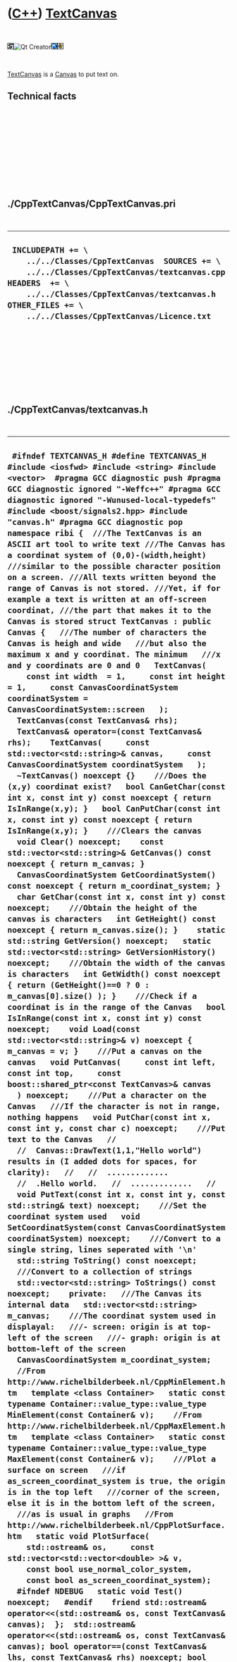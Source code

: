 



 

 

 

 

 

([C++](Cpp.md)) [TextCanvas](CppTextCanvas.md)
================================================

 

![STL](PicStl.png)![Qt
Creator](PicQtCreator.png)![Lubuntu](PicLubuntu.png)![Windows](PicWindows.png)

 

[TextCanvas](CppTextCanvas.md) is a [Canvas](CppCanvas.md) to put text
on.

Technical facts
---------------

 

 

 

 

 

 

./CppTextCanvas/CppTextCanvas.pri
---------------------------------

 

  --------------------------------------------------------------------------------------------------------------------------------------------------------------------------------------------------------------------------------------------
  ` INCLUDEPATH += \     ../../Classes/CppTextCanvas  SOURCES += \     ../../Classes/CppTextCanvas/textcanvas.cpp  HEADERS  += \     ../../Classes/CppTextCanvas/textcanvas.h  OTHER_FILES += \     ../../Classes/CppTextCanvas/Licence.txt`
  --------------------------------------------------------------------------------------------------------------------------------------------------------------------------------------------------------------------------------------------

 

 

 

 

 

./CppTextCanvas/textcanvas.h
----------------------------

 

  ----------------------------------------------------------------------------------------------------------------------------------------------------------------------------------------------------------------------------------------------------------------------------------------------------------------------------------------------------------------------------------------------------------------------------------------------------------------------------------------------------------------------------------------------------------------------------------------------------------------------------------------------------------------------------------------------------------------------------------------------------------------------------------------------------------------------------------------------------------------------------------------------------------------------------------------------------------------------------------------------------------------------------------------------------------------------------------------------------------------------------------------------------------------------------------------------------------------------------------------------------------------------------------------------------------------------------------------------------------------------------------------------------------------------------------------------------------------------------------------------------------------------------------------------------------------------------------------------------------------------------------------------------------------------------------------------------------------------------------------------------------------------------------------------------------------------------------------------------------------------------------------------------------------------------------------------------------------------------------------------------------------------------------------------------------------------------------------------------------------------------------------------------------------------------------------------------------------------------------------------------------------------------------------------------------------------------------------------------------------------------------------------------------------------------------------------------------------------------------------------------------------------------------------------------------------------------------------------------------------------------------------------------------------------------------------------------------------------------------------------------------------------------------------------------------------------------------------------------------------------------------------------------------------------------------------------------------------------------------------------------------------------------------------------------------------------------------------------------------------------------------------------------------------------------------------------------------------------------------------------------------------------------------------------------------------------------------------------------------------------------------------------------------------------------------------------------------------------------------------------------------------------------------------------------------------------------------------------------------------------------------------------------------------------------------------------------------------------------------------------------------------------------------------------------------------------------------------------------------------------------------------------------------------------------------------------------------------------------------------------------------------------------------------------------------------------------------------------------------------------------------------------------------------------------------------------------------------------------------------------------------------------------------------------------------------------------------------------------------------------------------------------------------------------------------------------------------------------------------------------------------------------------------------------------------------------------------------------------------------------------------------------------------------------------------------------------------------------------------------------------------------------------------------------------------------------------------------
  ` #ifndef TEXTCANVAS_H #define TEXTCANVAS_H  #include <iosfwd> #include <string> #include <vector>  #pragma GCC diagnostic push #pragma GCC diagnostic ignored "-Weffc++" #pragma GCC diagnostic ignored "-Wunused-local-typedefs" #include <boost/signals2.hpp> #include "canvas.h" #pragma GCC diagnostic pop  namespace ribi {  ///The TextCanvas is an ASCII art tool to write text ///The Canvas has a coordinat system of (0,0)-(width,height) ///similar to the possible character position on a screen. ///All texts written beyond the range of Canvas is not stored. ///Yet, if for example a text is written at an off-screen coordinat, ///the part that makes it to the Canvas is stored struct TextCanvas : public Canvas {   ///The number of characters the Canvas is heigh and wide   ///but also the maximum x and y coordinat. The minimum   ///x and y coordinats are 0 and 0   TextCanvas(     const int width  = 1,     const int height = 1,     const CanvasCoordinatSystem coordinatSystem = CanvasCoordinatSystem::screen   );   TextCanvas(const TextCanvas& rhs);   TextCanvas& operator=(const TextCanvas& rhs);    TextCanvas(     const std::vector<std::string>& canvas,     const CanvasCoordinatSystem coordinatSystem   );    ~TextCanvas() noexcept {}    ///Does the (x,y) coordinat exist?   bool CanGetChar(const int x, const int y) const noexcept { return IsInRange(x,y); }   bool CanPutChar(const int x, const int y) const noexcept { return IsInRange(x,y); }    ///Clears the canvas   void Clear() noexcept;    const std::vector<std::string>& GetCanvas() const noexcept { return m_canvas; }    CanvasCoordinatSystem GetCoordinatSystem() const noexcept { return m_coordinat_system; }    char GetChar(const int x, const int y) const noexcept;    ///Obtain the height of the canvas is characters   int GetHeight() const noexcept { return m_canvas.size(); }    static std::string GetVersion() noexcept;   static std::vector<std::string> GetVersionHistory() noexcept;    ///Obtain the width of the canvas is characters   int GetWidth() const noexcept { return (GetHeight()==0 ? 0 : m_canvas[0].size() ); }    ///Check if a coordinat is in the range of the Canvas   bool IsInRange(const int x, const int y) const noexcept;    void Load(const std::vector<std::string>& v) noexcept { m_canvas = v; }    ///Put a canvas on the canvas   void PutCanvas(     const int left, const int top,     const boost::shared_ptr<const TextCanvas>& canvas   ) noexcept;    ///Put a character on the Canvas   ///If the character is not in range, nothing happens   void PutChar(const int x, const int y, const char c) noexcept;    ///Put text to the Canvas   //   //  Canvas::DrawText(1,1,"Hello world") results in (I added dots for spaces, for clarity):   //   //  .............   //  .Hello world.   //  .............   //   void PutText(const int x, const int y, const std::string& text) noexcept;    ///Set the coordinat system used   void SetCoordinatSystem(const CanvasCoordinatSystem coordinatSystem) noexcept;    ///Convert to a single string, lines seperated with '\n'   std::string ToString() const noexcept;    ///Convert to a collection of strings   std::vector<std::string> ToStrings() const noexcept;    private:   ///The Canvas its internal data   std::vector<std::string> m_canvas;    ///The coordinat system used in displayal:   ///- screen: origin is at top-left of the screen   ///- graph: origin is at bottom-left of the screen   CanvasCoordinatSystem m_coordinat_system;    //From http://www.richelbilderbeek.nl/CppMinElement.htm   template <class Container>   static const typename Container::value_type::value_type MinElement(const Container& v);    //From http://www.richelbilderbeek.nl/CppMaxElement.htm   template <class Container>   static const typename Container::value_type::value_type MaxElement(const Container& v);    ///Plot a surface on screen   ///if as_screen_coordinat_system is true, the origin is in the top left   ///corner of the screen, else it is in the bottom left of the screen,   ///as is usual in graphs   //From http://www.richelbilderbeek.nl/CppPlotSurface.htm   static void PlotSurface(     std::ostream& os,     const std::vector<std::vector<double> >& v,     const bool use_normal_color_system,     const bool as_screen_coordinat_system);    #ifndef NDEBUG   static void Test() noexcept;   #endif    friend std::ostream& operator<<(std::ostream& os, const TextCanvas& canvas);  };  std::ostream& operator<<(std::ostream& os, const TextCanvas& canvas); bool operator==(const TextCanvas& lhs, const TextCanvas& rhs) noexcept; bool operator!=(const TextCanvas& lhs, const TextCanvas& rhs) noexcept;  } //~namespace ribi  #endif`
  ----------------------------------------------------------------------------------------------------------------------------------------------------------------------------------------------------------------------------------------------------------------------------------------------------------------------------------------------------------------------------------------------------------------------------------------------------------------------------------------------------------------------------------------------------------------------------------------------------------------------------------------------------------------------------------------------------------------------------------------------------------------------------------------------------------------------------------------------------------------------------------------------------------------------------------------------------------------------------------------------------------------------------------------------------------------------------------------------------------------------------------------------------------------------------------------------------------------------------------------------------------------------------------------------------------------------------------------------------------------------------------------------------------------------------------------------------------------------------------------------------------------------------------------------------------------------------------------------------------------------------------------------------------------------------------------------------------------------------------------------------------------------------------------------------------------------------------------------------------------------------------------------------------------------------------------------------------------------------------------------------------------------------------------------------------------------------------------------------------------------------------------------------------------------------------------------------------------------------------------------------------------------------------------------------------------------------------------------------------------------------------------------------------------------------------------------------------------------------------------------------------------------------------------------------------------------------------------------------------------------------------------------------------------------------------------------------------------------------------------------------------------------------------------------------------------------------------------------------------------------------------------------------------------------------------------------------------------------------------------------------------------------------------------------------------------------------------------------------------------------------------------------------------------------------------------------------------------------------------------------------------------------------------------------------------------------------------------------------------------------------------------------------------------------------------------------------------------------------------------------------------------------------------------------------------------------------------------------------------------------------------------------------------------------------------------------------------------------------------------------------------------------------------------------------------------------------------------------------------------------------------------------------------------------------------------------------------------------------------------------------------------------------------------------------------------------------------------------------------------------------------------------------------------------------------------------------------------------------------------------------------------------------------------------------------------------------------------------------------------------------------------------------------------------------------------------------------------------------------------------------------------------------------------------------------------------------------------------------------------------------------------------------------------------------------------------------------------------------------------------------------------------------------------------------------------------------------------

 

 

 

 

 

./CppTextCanvas/textcanvas.cpp
------------------------------

 

  --------------------------------------------------------------------------------------------------------------------------------------------------------------------------------------------------------------------------------------------------------------------------------------------------------------------------------------------------------------------------------------------------------------------------------------------------------------------------------------------------------------------------------------------------------------------------------------------------------------------------------------------------------------------------------------------------------------------------------------------------------------------------------------------------------------------------------------------------------------------------------------------------------------------------------------------------------------------------------------------------------------------------------------------------------------------------------------------------------------------------------------------------------------------------------------------------------------------------------------------------------------------------------------------------------------------------------------------------------------------------------------------------------------------------------------------------------------------------------------------------------------------------------------------------------------------------------------------------------------------------------------------------------------------------------------------------------------------------------------------------------------------------------------------------------------------------------------------------------------------------------------------------------------------------------------------------------------------------------------------------------------------------------------------------------------------------------------------------------------------------------------------------------------------------------------------------------------------------------------------------------------------------------------------------------------------------------------------------------------------------------------------------------------------------------------------------------------------------------------------------------------------------------------------------------------------------------------------------------------------------------------------------------------------------------------------------------------------------------------------------------------------------------------------------------------------------------------------------------------------------------------------------------------------------------------------------------------------------------------------------------------------------------------------------------------------------------------------------------------------------------------------------------------------------------------------------------------------------------------------------------------------------------------------------------------------------------------------------------------------------------------------------------------------------------------------------------------------------------------------------------------------------------------------------------------------------------------------------------------------------------------------------------------------------------------------------------------------------------------------------------------------------------------------------------------------------------------------------------------------------------------------------------------------------------------------------------------------------------------------------------------------------------------------------------------------------------------------------------------------------------------------------------------------------------------------------------------------------------------------------------------------------------------------------------------------------------------------------------------------------------------------------------------------------------------------------------------------------------------------------------------------------------------------------------------------------------------------------------------------------------------------------------------------------------------------------------------------------------------------------------------------------------------------------------------------------------------------------------------------------------------------------------------------------------------------------------------------------------------------------------------------------------------------------------------------------------------------------------------------------------------------------------------------------------------------------------------------------------------------------------------------------------------------------------------------------------------------------------------------------------------------------------------------------------------------------------------------------------------------------------------------------------------------------------------------------------------------------------------------------------------------------------------------------------------------------------------------------------------------------------------------------------------------------------------------------------------------------------------------------------------------------------------------------------------------------------------------------------------------------------------------------------------------------------------------------------------------------------------------------------------------------------------------------------------------------------------------------------------------------------------------------------------------------------------------------------------------------------------------------------------------------------------
  ` #pragma GCC diagnostic push #pragma GCC diagnostic ignored "-Weffc++" #pragma GCC diagnostic ignored "-Wunused-local-typedefs" #include "textcanvas.h"  #include <iostream> #include <cassert> #include <cmath> #include <algorithm> #include <functional> #include <iterator>  #include <boost/math/constants/constants.hpp>  #include "dotmatrixstring.h" #include "testtimer.h" #include "trace.h" #pragma GCC diagnostic pop  ribi::TextCanvas::TextCanvas(   const int width,   const int height,   const CanvasCoordinatSystem coordinatSystem)   : m_canvas(std::vector<std::string>(height,std::string(width,' '))),     m_coordinat_system(coordinatSystem) {   #ifndef NDEBUG   Test();   #endif   assert(width  > 0);   assert(height > 0); }  ribi::TextCanvas::TextCanvas(     const std::vector<std::string>& canvas,     const CanvasCoordinatSystem coordinatSystem ) : m_canvas(canvas),     m_coordinat_system(coordinatSystem) {   #ifndef NDEBUG   Test();   #endif }  ribi::TextCanvas::TextCanvas(const TextCanvas& rhs)   : m_canvas{rhs.m_canvas},     m_coordinat_system{rhs.m_coordinat_system} {  }  ribi::TextCanvas& ribi::TextCanvas::operator=(const TextCanvas& rhs) {   this->m_canvas = rhs.m_canvas;   this->m_coordinat_system = rhs.m_coordinat_system;   return *this; }  void ribi::TextCanvas::Clear() noexcept {   for (auto& row: m_canvas)   {     for (auto& cell:row)     {       cell = ' ';     }   }    #ifndef NDEBUG   for (const auto& row: m_canvas)   {     assert(std::count(row.begin(),row.end(),' ') == static_cast<int>(row.size()));   }   #endif   m_signal_changed(this); }  char ribi::TextCanvas::GetChar(const int x, const int y) const noexcept {   assert(IsInRange(x,y));   return m_canvas[y][x]; }  bool ribi::TextCanvas::IsInRange(const int x, const int y) const noexcept {   if (   x < 0       || y < 0       || y >= static_cast<int>(m_canvas.size())       || x >= static_cast<int>(m_canvas[y].size())      )     return false;   return true; }  std::string ribi::TextCanvas::GetVersion() noexcept {   return "1.0"; }  std::vector<std::string> ribi::TextCanvas::GetVersionHistory() noexcept {   return {     "2014-01-09: version 1.0: initial version"   }; }  void ribi::TextCanvas::PutCanvas(   const int left, const int top,   const boost::shared_ptr<const TextCanvas>& canvas ) noexcept {   const int height { canvas->GetHeight() };   const int width { canvas->GetWidth() };   for (int y=0; y!=height; ++y)   {     for (int x=0; x!=width; ++x)     {       PutChar(left + x, top + y,canvas->GetChar(x,y));     }   } }  void ribi::TextCanvas::PutChar(const int x, const int y, const char c) noexcept {   if(!IsInRange(x,y)) return;   if(m_canvas[y][x] != c)   {     m_canvas[y][x] = c;     m_signal_changed(this);   } }  void ribi::TextCanvas::PutText(const int x, const int y, const std::string& text) noexcept {   int i=0;   for (const auto& c: text)   {     const int x_here = x + i;     const int y_here = y;     if (IsInRange(x_here,y_here))     {       PutChar(x_here,y_here,c);     }     ++i;   } }  void ribi::TextCanvas::SetCoordinatSystem(const CanvasCoordinatSystem coordinatSystem) noexcept {   if (this->m_coordinat_system != coordinatSystem)   {     this->m_coordinat_system = coordinatSystem;     this->m_signal_changed(this);   } }  #ifndef NDEBUG void ribi::TextCanvas::Test() noexcept {   {     static bool is_tested{false};     if (is_tested) return;     is_tested = true;   }   const TestTimer test_timer(__func__,__FILE__,1.0);   //Drawing text   {     const int maxx = 90;     const int maxy = 18;     const boost::shared_ptr<TextCanvas> canvas(new TextCanvas(maxx,maxy));     std::stringstream s_before;     s_before << (*canvas);     const std::string str_before {s_before.str() };     assert(static_cast<int>(str_before.size()) - maxy == maxx * maxy); //-maxy, as newlines are added     assert(std::count(str_before.begin(),str_before.end(),' ') == maxx * maxy); //Only spaces      canvas->PutText(1,1,"Hello world");      std::stringstream s_after;     s_after << (*canvas);     const std::string str_after {s_after.str() };     assert(std::count(str_after.begin(),str_after.end(),' ') != maxx * maxy); //Line trly drawn   }   //Is a text that starts before the canvas partially accepted?   {     const int maxx = 3;     const int maxy = 4;     const boost::shared_ptr<TextCanvas> canvas(new TextCanvas(maxx,maxy));     std::stringstream s_before;     s_before << (*canvas);     const std::string str_before {s_before.str() };     assert(static_cast<int>(str_before.size()) - maxy == maxx * maxy); //-maxy, as newlines are added     assert(std::count(str_before.begin(),str_before.end(),' ') == maxx * maxy); //Only spaces      canvas->PutText(-5,1,"Hello world");      std::stringstream s_after;     s_after << (*canvas);     const std::string str_after {s_after.str() };     assert(std::count(str_after.begin(),str_after.end(),' ') != maxx * maxy); //Line truely drawn   }   //Copy constructor   {     const TextCanvas a(3,4);     const TextCanvas b(a);     assert(a==b);   }   //Assignment operator   {     const TextCanvas a(3,4);     TextCanvas b(4,5);     assert(a!=b);     b = a;     assert(a==b);   } } #endif  std::string ribi::TextCanvas::ToString() const noexcept {   const std::vector<std::string> v { ToStrings() };   std::string s;   for (const auto& t: v)   {     s += t;     s += '\n';   }   if (!s.empty())   {     //Remove the trailing '\n'     s.pop_back();   }   return s; }   std::vector<std::string> ribi::TextCanvas::ToStrings() const noexcept {   if (m_coordinat_system == CanvasCoordinatSystem::screen)   {     return m_canvas;   }   else   {     std::vector<std::string> v(m_canvas);     std::reverse(std::begin(v),std::end(v));     return v;   } }  std::ostream& ribi::operator<<(std::ostream& os, const TextCanvas& canvas) {   const auto v = canvas.ToStrings();   std::copy(v.begin(),v.end(),     std::ostream_iterator<std::string>(os,"\n")   );   return os; }  bool ribi::operator==(const TextCanvas& lhs, const TextCanvas& rhs) noexcept {   return lhs.ToString() == rhs.ToString(); }  bool ribi::operator!=(const TextCanvas& lhs, const TextCanvas& rhs) noexcept {   return !(lhs == rhs); }`
  --------------------------------------------------------------------------------------------------------------------------------------------------------------------------------------------------------------------------------------------------------------------------------------------------------------------------------------------------------------------------------------------------------------------------------------------------------------------------------------------------------------------------------------------------------------------------------------------------------------------------------------------------------------------------------------------------------------------------------------------------------------------------------------------------------------------------------------------------------------------------------------------------------------------------------------------------------------------------------------------------------------------------------------------------------------------------------------------------------------------------------------------------------------------------------------------------------------------------------------------------------------------------------------------------------------------------------------------------------------------------------------------------------------------------------------------------------------------------------------------------------------------------------------------------------------------------------------------------------------------------------------------------------------------------------------------------------------------------------------------------------------------------------------------------------------------------------------------------------------------------------------------------------------------------------------------------------------------------------------------------------------------------------------------------------------------------------------------------------------------------------------------------------------------------------------------------------------------------------------------------------------------------------------------------------------------------------------------------------------------------------------------------------------------------------------------------------------------------------------------------------------------------------------------------------------------------------------------------------------------------------------------------------------------------------------------------------------------------------------------------------------------------------------------------------------------------------------------------------------------------------------------------------------------------------------------------------------------------------------------------------------------------------------------------------------------------------------------------------------------------------------------------------------------------------------------------------------------------------------------------------------------------------------------------------------------------------------------------------------------------------------------------------------------------------------------------------------------------------------------------------------------------------------------------------------------------------------------------------------------------------------------------------------------------------------------------------------------------------------------------------------------------------------------------------------------------------------------------------------------------------------------------------------------------------------------------------------------------------------------------------------------------------------------------------------------------------------------------------------------------------------------------------------------------------------------------------------------------------------------------------------------------------------------------------------------------------------------------------------------------------------------------------------------------------------------------------------------------------------------------------------------------------------------------------------------------------------------------------------------------------------------------------------------------------------------------------------------------------------------------------------------------------------------------------------------------------------------------------------------------------------------------------------------------------------------------------------------------------------------------------------------------------------------------------------------------------------------------------------------------------------------------------------------------------------------------------------------------------------------------------------------------------------------------------------------------------------------------------------------------------------------------------------------------------------------------------------------------------------------------------------------------------------------------------------------------------------------------------------------------------------------------------------------------------------------------------------------------------------------------------------------------------------------------------------------------------------------------------------------------------------------------------------------------------------------------------------------------------------------------------------------------------------------------------------------------------------------------------------------------------------------------------------------------------------------------------------------------------------------------------------------------------------------------------------------------------------------------------------------------------------------------------------

 

 

 

 

 





 




This page has been created by the [tool](Tools.md)
[CodeToHtml](ToolCodeToHtml.md)

